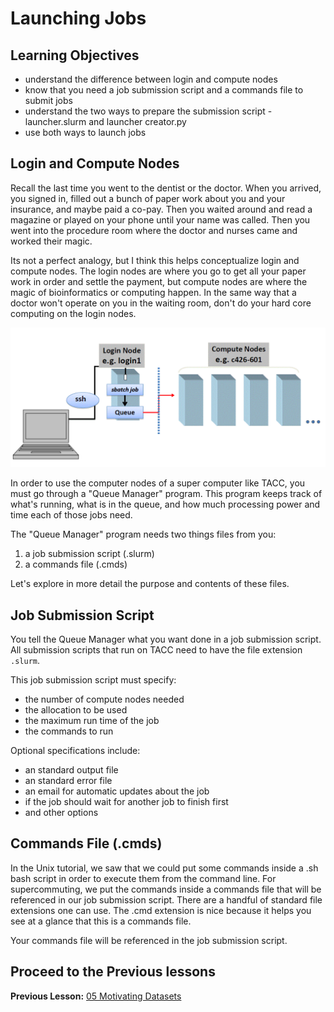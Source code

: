 # Launching Jobs

## Learning Objectives
- understand the difference between login and compute nodes
- know that you need a job submission script and a commands file to submit jobs
- understand the two ways to prepare the submission script - launcher.slurm and launcher creator.py
- use both ways to launch jobs

## Login and Compute Nodes
Recall the last time you went to the dentist or the doctor. When you arrived, you signed in, filled out a bunch of paper work about you and your insurance, and maybe paid a co-pay. Then you waited around and read a magazine or played on your phone until your name was called. Then you went into the procedure room where the doctor and nurses came and worked their magic. 

Its not a perfect analogy, but I think this helps conceptualize login and compute nodes. The login nodes are where you go to get all your paper work in order and settle the payment, but compute nodes are where the magic of bioinformatics or computing happen. In the same way that a doctor won't operate on you in the waiting room, don't do your hard core computing on the login nodes.  

![Login and Compute Nodes](figures/login_compute_nodes.png)

In order to use the computer nodes of a super computer like TACC, you must go through a  "Queue Manager" program. This program keeps track of what's running, what is in the queue, and how much processing power and time each of those jobs need. 

The "Queue Manager" program needs two things files from you:

1. a job submission script (.slurm)
2. a commands file (.cmds)

Let's explore in more detail the purpose and contents of these files.

## Job Submission Script

You tell the Queue Manager what you want done in a job submission script. All submission scripts that run on TACC need to have the file extension  `.slurm`. 

This job submission script must specify:
- the number of compute nodes needed
- the allocation to be used
- the maximum run time of the job
- the commands to run

Optional specifications include:
- an standard output file
- an standard error file
- an email for automatic updates about the job
- if the job should wait for another job to finish first
- and other options

## Commands File (.cmds)

In the Unix tutorial, we saw that we could put some commands inside a .sh bash script in order to execute them from the command line. For supercommuting, we put the commands inside a commands file that will be referenced in our job submission script. There are a handful of standard file extensions one can use. The .cmd extension is nice because it helps you see at a glance that this is a commands file.

Your commands file will be referenced in the job submission script. 

## Proceed to the Previous lessons
**Previous Lesson:** [05 Motivating Datasets](05_Datasets.md)  